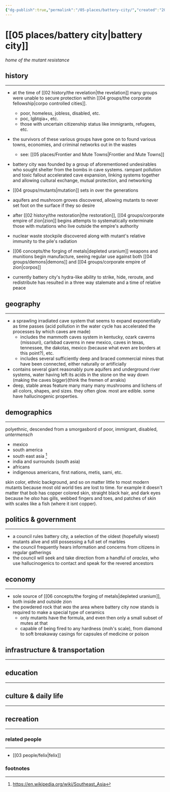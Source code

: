 ```yaml
---
{"dg-publish":true,"permalink":"/05-places/battery-city/","created":"2025-03-17T10:45:46.665-05:00","updated":"2025-03-17T14:36:04.802-05:00"}
---
```


# [[05 places/battery city\|battery city]]
*home of the mutant resistance*

## history
---
- at the time of [[02 history/the revelation\|the revelation]] many groups were unable to secure protection within [[04 groups/the corporate fellowship\|corpo controlled cities]].
	- poor, homeless, jobless, disabled, etc.
	- poc, lgbtqia+, etc.
	- those with uncertain citizenship status like immigrants, refugees, etc.
- the survivors of these various groups have gone on to found various towns, economies, and criminal networks out in the wastes
	- see: [[05 places/Frontier and Mute Towns\|Frontier and Mute Towns]]

- battery city was founded by a group of aforementioned undesirables who sought shelter from the bombs in cave systems. rampant pollution and toxic fallout accelerated cave expansion, linking systems together and allowing cultural exchange, mutual protection, and networking
- [[04 groups/mutants\|mutation]] sets in over the generations
- aquifers and mushroom groves discovered, allowing mutants to never set foot on the surface if they so desire
- after [[02 history/the restoration\|the restoration]], [[04 groups/corporate empire of zion\|zion]] begins attempts to systematically exterminate those with mutations who live outside the empire's authority
- nuclear waste stockpile discovered along with mutant's relative immunity to the pile's radiation
- [[06 concepts/the forging of metals\|depleted uranium]] weapons and munitions begin manufacture, seeing regular use against both [[04 groups/demons\|demons]] and [[04 groups/corporate empire of zion\|corpos]]
- currently battery city's hydra-like ability to strike, hide, reroute, and redistribute has resulted in a three way stalemate and a time of relative peace
## geography
---
- a sprawling irradiated cave system that seems to expand exponentially as time passes (acid pollution in the water cycle has accelerated the processes by which caves are made)
	- includes the mammoth caves system in kentucky, ozark caverns (missouri), carlsbad caverns in new mexico, caves in texas, tennessee, the dakotas, mexico (because what even are borders at this point?), etc.
	- includes several sufficiently deep and braced commercial mines that have been connected, either naturally or artificially
- contains several giant reasonably pure aquifers and underground river systems, water having left its acids in the stone on the way down (making the caves bigger)(think the fremen of arrakis)
- deep, stable areas feature many many many mushrooms and lichens of all colors, shapes, and sizes. they often glow. most are edible. some have hallucinogenic properties.
## demographics
---
polyethnic, descended from a smorgasbord of poor, immigrant, disabled, *untermensch*
- mexico
- south america
- south east asia [^1]
- india and surrounds (south asia)
- africans
- indigenous americans, first nations, metis, sami, etc.

skin color, ethnic background, and so on matter little to most modern mutants because most old world ties are lost to time. for example it doesn't matter that bob has copper colored skin, straight black hair, and dark eyes because he *also* has gills, webbed fingers and toes, and patches of skin with scales like a fish (where it isnt copper).
## politics & government
---
- a council rules battery city, a selection of the oldest (hopefully wisest) mutants alive and still possessing a full set of marbles
- the council frequently hears information and concerns from citizens in regular gatherings
- the council will seek and take direction from a handful of *oracles*, who use hallucinogenics to contact and speak for the revered ancestors
## economy
---
- sole source of [[06 concepts/the forging of metals\|depleted uranium]], both inside and outside zion
- the powdered rock that *was* the area where battery city now stands is required to make a special type of ceramics
	- only mutants have the formula, and even then only a small subset of mutes at that
	- capable of being fired to any hardness (moh's scale), from diamond to soft breakaway casings for capsules of medicine or poison
## infrastructure & transportation
---

## education
---

## culture & daily life
---

## recreation
---

### related people
---
- [[03 people/felix\|felix]]
### footnotes

[^1]: https://en.wikipedia.org/wiki/Southeast_Asia